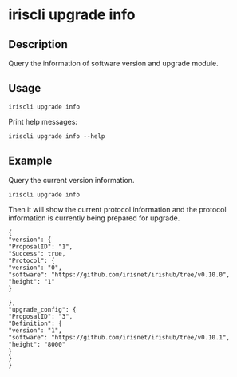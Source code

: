 # iriscli upgrade info

## Description

Query the information of software version and upgrade module.

## Usage

```
iriscli upgrade info
```

Print help messages:

```
iriscli upgrade info --help
```

## Example

Query the current version information. 

```
iriscli upgrade info 
```

Then it will show the current protocol information and the protocol information is currently being prepared for upgrade.

```
{
"version": {
"ProposalID": "1",
"Success": true,
"Protocol": {
"version": "0",
"software": "https://github.com/irisnet/irishub/tree/v0.10.0",
"height": "1"
}

},
"upgrade_config": {
"ProposalID": "3",
"Definition": {
"version": "1",
"software": "https://github.com/irisnet/irishub/tree/v0.10.1",
"height": "8000"
}
}
}
```
